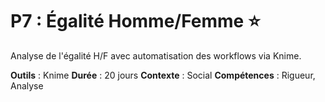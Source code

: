 # P7 : Égalité Homme/Femme ⭐

Analyse de l'égalité H/F avec automatisation des workflows via Knime.

**Outils** : Knime
**Durée** : 20 jours
**Contexte** : Social
**Compétences** : Rigueur, Analyse
